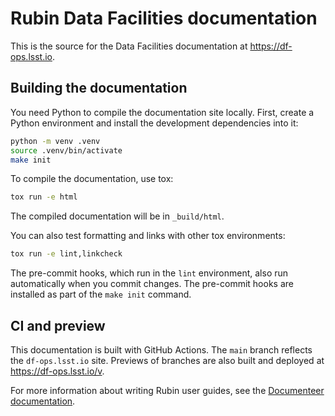 # Rubin Data Facilities documentation

This is the source for the Data Facilities documentation at https://df-ops.lsst.io.

## Building the documentation

You need Python to compile the documentation site locally. First, create a Python environment and install the development dependencies into it:

```bash
python -m venv .venv
source .venv/bin/activate
make init
```

To compile the documentation, use tox:

```bash
tox run -e html
```

The compiled documentation will be in `_build/html`.

You can also test formatting and links with other tox environments:

```bash
tox run -e lint,linkcheck
```

The pre-commit hooks, which run in the `lint` environment, also run automatically when you commit changes.
The pre-commit hooks are installed as part of the `make init` command.

## CI and preview

This documentation is built with GitHub Actions. The `main` branch reflects the `df-ops.lsst.io` site.
Previews of branches are also built and deployed at https://df-ops.lsst.io/v.

For more information about writing Rubin user guides, see the [Documenteer documentation](https://documenteer.lsst.io/guides/index.html).
